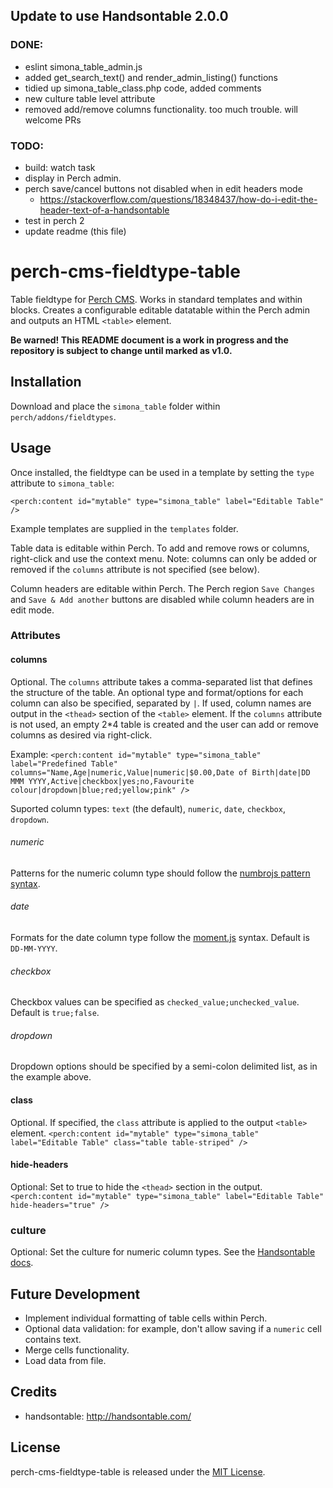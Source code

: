 ## Update to use Handsontable 2.0.0
### DONE:
- eslint simona_table_admin.js
- added get_search_text() and render_admin_listing() functions
- tidied up simona_table_class.php code, added comments
- new culture table level attribute
- removed add/remove columns functionality. too much trouble. will welcome PRs
### TODO:
- build: watch task
- display in Perch admin.
- perch save/cancel buttons not disabled when in edit headers mode
  - https://stackoverflow.com/questions/18348437/how-do-i-edit-the-header-text-of-a-handsontable
- test in perch 2
- update readme (this file)

# perch-cms-fieldtype-table

Table fieldtype for [Perch CMS](http://grabaperch.com). Works in standard templates and within blocks. Creates a configurable editable datatable within the Perch admin and outputs an HTML `<table>` element.

**Be warned! This README document is a work in progress and the repository is subject to change until marked as v1.0.**

## Installation

Download and place the `simona_table` folder within `perch/addons/fieldtypes`.

## Usage

Once installed, the fieldtype can be used in a template by setting the `type` attribute to `simona_table`:

`<perch:content id="mytable" type="simona_table" label="Editable Table" />`

Example templates are supplied in the `templates` folder.

Table data is editable within Perch. To add and remove rows or columns, right-click and use the context menu. Note: columns can only be added or removed if the `columns` attribute is not specified (see below).

Column headers are editable within Perch. The Perch region `Save Changes` and `Save & Add another` buttons are disabled while column headers are in edit mode.

### Attributes

#### columns

Optional. The `columns` attribute takes a comma-separated list that defines the structure of the table. An optional type and format/options for each column can also be specified, separated by `|`. If used, column names are output in the `<thead>` section of the `<table>` element. If the `columns` attribute is not used, an empty 2*4 table is created and the user can add or remove columns as desired via right-click.

Example:
`<perch:content id="mytable" type="simona_table" label="Predefined Table" columns="Name,Age|numeric,Value|numeric|$0.00,Date of Birth|date|DD MMM YYYY,Active|checkbox|yes;no,Favourite colour|dropdown|blue;red;yellow;pink" />`

Suported column types: `text` (the default), `numeric`, `date`, `checkbox`, `dropdown`.

###### numeric
Patterns for the numeric column type should follow the [numbrojs pattern syntax](http://numbrojs.com/format.html#numbers).

###### date
Formats for the date column type follow the [moment.js](http://momentjs.com/docs/#/parsing/string-format/) syntax. Default is `DD-MM-YYYY`.

###### checkbox
Checkbox values can be specified as `checked_value;unchecked_value`. Default is `true;false`.

###### dropdown
Dropdown options should be specified by a semi-colon delimited list, as in the example above.

#### class
Optional. If specified, the `class` attribute is applied to the output `<table>` element.
`<perch:content id="mytable" type="simona_table" label="Editable Table" class="table table-striped" />`

#### hide-headers
Optional: Set to true to hide the `<thead>` section in the output.
`<perch:content id="mytable" type="simona_table" label="Editable Table" hide-headers="true" />`

### culture
Optional: Set the culture for numeric column types. See the [Handsontable docs](https://docs.handsontable.com/2.0.0/Options.html#numericFormat).

## Future Development

- Implement individual formatting of table cells within Perch.
- Optional data validation: for example, don't allow saving if a `numeric` cell contains text.
- Merge cells functionality.
- Load data from file.

## Credits

* handsontable: http://handsontable.com/

## License

perch-cms-fieldtype-table is released under the [MIT License](https://github.com/siansell/perch-cms-fieldtype-table/blob/master/LICENSE).
